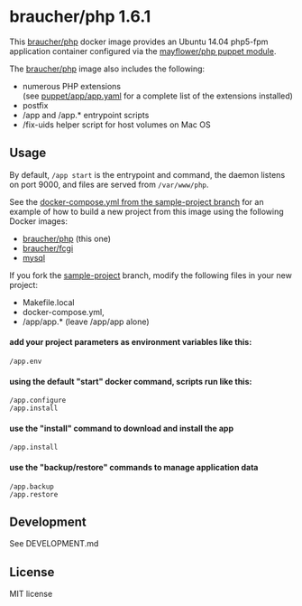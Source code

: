 # braucher/php 1.6.1

This [braucher/php](https://hub.docker.com/r/braucher/php/) docker image provides an Ubuntu 14.04 php5-fpm application container configured 
via the [mayflower/php puppet module](https://github.com/mayflower/puppet-php).

The [braucher/php](https://hub.docker.com/r/braucher/php/) image also includes the following:

* numerous PHP extensions  
(see [puppet/app/app.yaml](https://github.com/jwbraucher/docker-php/tree/latest/app/puppet/app.yaml)
for a complete list of the extensions installed)
* postfix
* /app and /app.* entrypoint scripts
* /fix-uids helper script for host volumes on Mac OS

## Usage
By default, ```/app start``` is the entrypoint and command, 
the daemon listens on port 9000, and files are served from ```/var/www/php```.

See the 
[docker-compose.yml from the sample-project branch](https://github.com/jwbraucher/docker-php/tree/sample-project/docker-compose.yml)
for an example of how to build a new project from this image using the 
following Docker images:  

* [braucher/php](https://hub.docker.com/r/braucher/php/) (this one)
* [braucher/fcgi](https://hub.docker.com/r/braucher/fcgi/)
* [mysql](https://hub.docker.com/r/_/mysql/)

If you fork the 
[sample-project](https://github.com/jwbraucher/docker-php/tree/sample-project/docker-compose.yml)
branch, modify the following files in your new project:
 - Makefile.local
 - docker-compose.yml, 
 - /app/app.* (leave /app/app alone)

#### add your project parameters as environment variables like this:
```/app.env```

#### using the default "start" docker command, scripts run like this:
```
/app.configure  
/app.install  
```

#### use the "install" command to download and install the app
```
/app.install  
```

#### use the "backup/restore" commands to manage application data
```
/app.backup
/app.restore
```

## Development
See DEVELOPMENT.md

## License
MIT license

